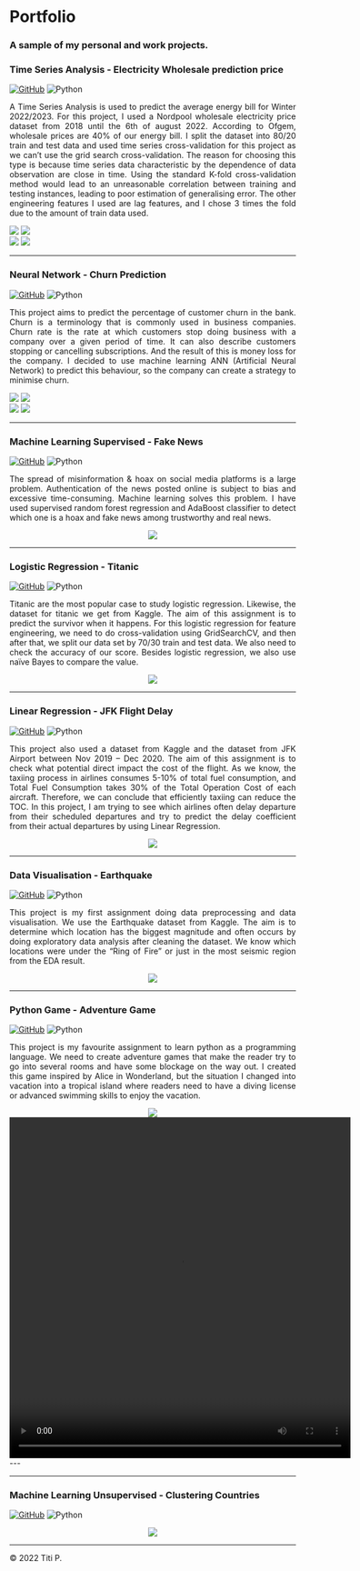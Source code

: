 #  Portfolio

### A sample of my personal and work projects.

### Time Series Analysis  -  Electricity Wholesale prediction price
[![GitHub](https://img.shields.io/badge/github-%23121011.svg?style=for-the-badge&logo=github&logoColor=white)](https://github.com/upperAdd/final-project)
![Python](https://img.shields.io/badge/python-3670A0?style=for-the-badge&logo=python&logoColor=ffdd54)
<p align="justify">A Time Series Analysis is used to predict the average energy bill for Winter 2022/2023. For this project, I used a Nordpool wholesale electricity price dataset from 2018 until the 6th of august 2022. According to Ofgem, wholesale prices are 40% of our energy bill. I split the dataset into 80/20 train and test data and used time series cross-validation for this project as we can’t use the grid search cross-validation. The reason for choosing this type is because time series data characteristic by the dependence of data observation are close in time. Using the standard K-fold cross-validation method would lead to an unreasonable correlation between training and testing instances, leading to poor estimation of generalising error. The other engineering features I used are lag features, and I chose 3 times the fold due to the amount of train data used.</p>
<img src="images/EC/outputpredictionXGB.png?raw=true"/> <img src="images/EC/code.png?raw=true"/><br>
<img src="images/EC/time series split.png?raw=true"/> <img src="images/EC/split train and test.png?raw=true"/>

---

### Neural Network -  Churn Prediction
[![GitHub](https://img.shields.io/badge/github-%23121011.svg?style=for-the-badge&logo=github&logoColor=white)](https://github.com/upperAdd/Neural-Networks)
![Python](https://img.shields.io/badge/python-3670A0?style=for-the-badge&logo=python&logoColor=ffdd54)
<p align="justify">
This project aims to predict the percentage of customer churn in the bank. Churn is a terminology that is commonly used in business companies. Churn rate is the rate at which customers stop doing business with a company over a given period of time. It can also describe customers stopping or cancelling subscriptions. And the result of this is money loss for the company. I decided to use machine learning ANN (Artificial Neural Network) to predict this behaviour, so the company can create a strategy to minimise churn.</p>
<img src="images/CP/ANN.png?raw=true"/> <img src="images/CP/confusion matrix.png?raw=true"/><br>
<img src="images/CP/card.png?raw=true"/> <img src="images/CP/product.png?raw=true"/>



---

### Machine Learning Supervised  -  Fake News
[![GitHub](https://img.shields.io/badge/github-%23121011.svg?style=for-the-badge&logo=github&logoColor=white)](https://github.com/upperAdd/Fake-News-)
![Python](https://img.shields.io/badge/python-3670A0?style=for-the-badge&logo=python&logoColor=ffdd54)
<p align="justify">
The spread of misinformation & hoax on social media platforms is a large problem. Authentication of the news posted online is subject to bias and excessive time-consuming. Machine learning solves this problem. I have used supervised random forest regression and AdaBoost classifier to detect which one is a hoax and fake news among trustworthy and real news.</p>
<center><img src="images/FN.png?raw=true"/></center>





---
### Logistic Regression -  Titanic
[![GitHub](https://img.shields.io/badge/github-%23121011.svg?style=for-the-badge&logo=github&logoColor=white)](https://github.com/upperAdd/Logistic-Regression-Assignment)
![Python](https://img.shields.io/badge/python-3670A0?style=for-the-badge&logo=python&logoColor=ffdd54)
<p align="justify">Titanic are the most popular case to study logistic regression. Likewise, the dataset for titanic we get from Kaggle. The aim of this assignment is to predict the survivor when it happens. For this logistic regression for feature engineering, we need to do cross-validation using GridSearchCV, and then after that, we split our data set by 70/30 train and test data. We also need to check the accuracy of our score. Besides logistic regression, we also use naïve Bayes to compare the value.</p>
<center><img src="images/TN.png?raw=true"/></center>


---
### Linear Regression -  JFK Flight Delay 
[![GitHub](https://img.shields.io/badge/github-%23121011.svg?style=for-the-badge&logo=github&logoColor=white)](https://github.com/upperAdd/Linear-Regression-Assignment)
![Python](https://img.shields.io/badge/python-3670A0?style=for-the-badge&logo=python&logoColor=ffdd54)
<p align="justify">This project also used a dataset from Kaggle and the dataset from JFK Airport between Nov 2019 – Dec 2020. The aim of this assignment is to check what potential direct impact the cost of the flight. As we know, the taxiing process in airlines consumes 5-10% of total fuel consumption, and Total Fuel Consumption takes 30% of the Total Operation Cost of each aircraft. Therefore, we can conclude that efficiently taxiing can reduce the TOC. In this project, I am trying to see which airlines often delay departure from their scheduled departures and try to predict the delay coefficient from their actual departures by using Linear Regression.</p>
<center><img src="images/Flight delay.png?raw=true"/></center>

---
### Data Visualisation -  Earthquake
[![GitHub](https://img.shields.io/badge/github-%23121011.svg?style=for-the-badge&logo=github&logoColor=white)](https://github.com/upperAdd/DV_assigment)
![Python](https://img.shields.io/badge/python-3670A0?style=for-the-badge&logo=python&logoColor=ffdd54)
<p align="justify">This project is my first assignment doing data preprocessing and data visualisation. We use the Earthquake dataset from Kaggle. The aim is to determine which location has the biggest magnitude and often occurs by doing exploratory data analysis after cleaning the dataset. We know which locations were under the “Ring of Fire” or just in the most seismic region from the EDA result.</p>
<center><img src="images/dv-eq.png?raw=true"/></center>


---
### Python Game - Adventure Game
[![GitHub](https://img.shields.io/badge/github-%23121011.svg?style=for-the-badge&logo=github&logoColor=white)](https://github.com/upperAdd/Adventure-Game-DA_week-2)
![Python](https://img.shields.io/badge/python-3670A0?style=for-the-badge&logo=python&logoColor=ffdd54)
<p align="justify">This project is my favourite assignment to learn python as a programming language. We need to create adventure games that make the reader try to go into several rooms and have some blockage on the way out. I created this game inspired by Alice in Wonderland, but the situation I changed into vacation into a tropical island where readers need to have a diving license or advanced swimming skills to enjoy the vacation.</p>
<center><img src="images/AD game/komodo island.png?raw=true"/></center>
<center><video src="images/AD game/AD.mp4" width= 600px height=600px autoplay controls></video></center>
---

---
### Machine Learning Unsupervised  -  Clustering Countries
[![GitHub](https://img.shields.io/badge/github-%23121011.svg?style=for-the-badge&logo=github&logoColor=white)](https://github.com/upperAdd/Machine-Learning-Unsupervised)
![Python](https://img.shields.io/badge/python-3670A0?style=for-the-badge&logo=python&logoColor=ffdd54)
<p align="justify">
  
</p>
<center><img src="images/png?raw=true"/></center>


---
<left> © 2022 Titi P.</left>
